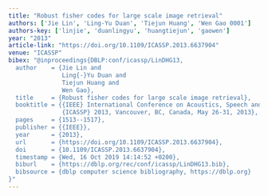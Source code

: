 ```yaml
---
title: "Robust fisher codes for large scale image retrieval"
authors: ['Jie Lin', 'Ling-Yu Duan', 'Tiejun Huang', 'Wen Gao 0001']
authors-key: ['linjie', 'duanlingyu', 'huangtiejun', 'gaowen']
year: "2013"
article-link: "https://doi.org/10.1109/ICASSP.2013.6637904"
venue: "ICASSP"
bibex: "@inproceedings{DBLP:conf/icassp/LinDHG13,
  author    = {Jie Lin and
               Ling{-}Yu Duan and
               Tiejun Huang and
               Wen Gao},
  title     = {Robust fisher codes for large scale image retrieval},
  booktitle = {{IEEE} International Conference on Acoustics, Speech and Signal Processing,
               {ICASSP} 2013, Vancouver, BC, Canada, May 26-31, 2013},
  pages     = {1513--1517},
  publisher = {{IEEE}},
  year      = {2013},
  url       = {https://doi.org/10.1109/ICASSP.2013.6637904},
  doi       = {10.1109/ICASSP.2013.6637904},
  timestamp = {Wed, 16 Oct 2019 14:14:52 +0200},
  biburl    = {https://dblp.org/rec/conf/icassp/LinDHG13.bib},
  bibsource = {dblp computer science bibliography, https://dblp.org}
}"
---
```

